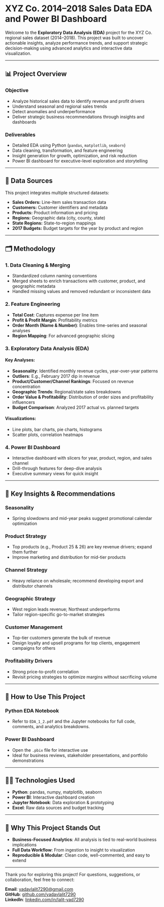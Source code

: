 # XYZ Co. 2014–2018 Sales Data EDA and Power BI Dashboard

Welcome to the **Exploratory Data Analysis (EDA)** project for the XYZ Co. regional sales dataset (2014–2018). This project was built to uncover actionable insights, analyze performance trends, and support strategic decision-making using advanced analytics and interactive data visualization.

---

## 📊 Project Overview

### Objective
- Analyze historical sales data to identify revenue and profit drivers
- Understand seasonal and regional sales trends
- Detect anomalies and underperformance
- Deliver strategic business recommendations through insights and dashboards

### Deliverables
- Detailed EDA using Python (`pandas`, `matplotlib`, `seaborn`)
- Data cleaning, transformation, and feature engineering
- Insight generation for growth, optimization, and risk reduction
- Power BI dashboard for executive-level exploration and storytelling

---

## 🧰 Data Sources
This project integrates multiple structured datasets:

- **Sales Orders:** Line-item sales transaction data
- **Customers:** Customer identifiers and metadata
- **Products:** Product information and pricing
- **Regions:** Geographic data (city, county, state)
- **State Regions:** State-to-region mappings
- **2017 Budgets:** Budget targets for the year by product and region

---

## 🗂️ Methodology

### 1. Data Cleaning & Merging
- Standardized column naming conventions
- Merged sheets to enrich transactions with customer, product, and geographic metadata
- Handled missing values and removed redundant or inconsistent data

### 2. Feature Engineering
- **Total Cost**: Captures expense per line item
- **Profit & Profit Margin**: Profitability metrics
- **Order Month (Name & Number)**: Enables time-series and seasonal analyses
- **Region Mapping**: For advanced geographic slicing

### 3. Exploratory Data Analysis (EDA)

#### Key Analyses:
- **Seasonality**: Identified monthly revenue cycles, year-over-year patterns
- **Outliers**: E.g., February 2017 dip in revenue
- **Product/Customer/Channel Rankings**: Focused on revenue concentration
- **Geographic Trends**: Regional/state sales breakdowns
- **Order Value & Profitability**: Distribution of order sizes and profitability influencers
- **Budget Comparison**: Analyzed 2017 actual vs. planned targets

#### Visualizations:
- Line plots, bar charts, pie charts, histograms
- Scatter plots, correlation heatmaps

### 4. Power BI Dashboard
- Interactive dashboard with slicers for year, product, region, and sales channel
- Drill-through features for deep-dive analysis
- Executive summary views for quick insight

---

## 🌟 Key Insights & Recommendations

### Seasonality
- Spring slowdowns and mid-year peaks suggest promotional calendar optimization

### Product Strategy
- Top products (e.g., Product 25 & 26) are key revenue drivers; expand them further
- Improve marketing and distribution for mid-tier products

### Channel Strategy
- Heavy reliance on wholesale; recommend developing export and distributor channels

### Geographic Strategy
- West region leads revenue; Northeast underperforms
- Tailor region-specific go-to-market strategies

### Customer Management
- Top-tier customers generate the bulk of revenue
- Design loyalty and upsell programs for top clients, engagement campaigns for others

### Profitability Drivers
- Strong price-to-profit correlation
- Revisit pricing strategies to optimize margins without sacrificing volume

---

## 🚀 How to Use This Project

### Python EDA Notebook
- Refer to `EDA_1_2.pdf` and the Jupyter notebooks for full code, comments, and analytics breakdowns.

### Power BI Dashboard
- Open the `.pbix` file for interactive use
- Ideal for business reviews, stakeholder presentations, and portfolio demonstrations

---

## 👨‍💻 Technologies Used
- **Python**: pandas, numpy, matplotlib, seaborn
- **Power BI**: Interactive dashboard creation
- **Jupyter Notebook**: Data exploration & prototyping
- **Excel**: Raw data sources and budget tracking

---

## 🚀 Why This Project Stands Out
- **Business-Focused Analytics**: All analysis is tied to real-world business implications
- **Full Data Workflow**: From ingestion to insight to visualization
- **Reproducible & Modular**: Clean code, well-commented, and easy to extend

---

Thank you for exploring this project! For questions, suggestions, or collaboration, feel free to connect:

**Email**: yadavlalit7290@gmail.com  
**GitHub**: [github.com/yadavlalit7290](https://github.com/yadavlalit7290)  
**LinkedIn**: [linkedin.com/in/lalit-yad7290](http://www.linkedin.com/in/lalit-yad7290)

